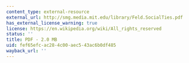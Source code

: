 ```yaml
---
content_type: external-resource
external_url: http://smg.media.mit.edu/library/Feld.SocialTies.pdf
has_external_license_warning: true
license: https://en.wikipedia.org/wiki/All_rights_reserved
status: ''
title: PDF - 2.0 MB
uid: fef65efc-ac28-4c00-aec5-43ac6b0df485
wayback_url: ''
---
```

